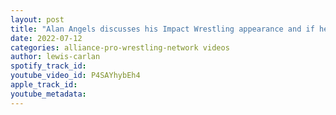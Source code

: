 ```yaml
---
layout: post
title: "Alan Angels discusses his Impact Wrestling appearance and if he’ll be back; Plus more!"
date: 2022-07-12
categories: alliance-pro-wrestling-network videos
author: lewis-carlan
spotify_track_id: 
youtube_video_id: P4SAYhybEh4
apple_track_id: 
youtube_metadata: 
---
```

